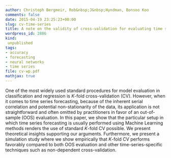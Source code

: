 ```yaml
---
author: Christoph Bergmeir, Rob&nbsp;J&nbsp;Hyndman, Bonsoo Koo
comments: false
date: 2015-04-19 23:25:23+00:00
slug: cv-time-series
title: A note on the validity of cross-validation for evaluating time series prediction
wordpress_id: 2886
kind:
 unpublished
tags:
- accuracy
- forecasting
- neural networks
- time series
file: cv-wp.pdf
mathjax: true
---
```


One of the most widely used standard procedures for model evaluation in classification and regression is $K$-fold cross-validation (CV). However, when it comes to time series forecasting, because of the inherent serial correlation and potential non-stationarity of the data, its application is not straightforward and often omitted by practitioners in favor of an out-of-sample (OOS) evaluation. In this paper, we show that the particular setup in which time series forecasting is usually performed using Machine Learning methods renders the use of standard $K$-fold CV possible. We present theoretical insights supporting our arguments. Furthermore, we present a simulation study where we show empirically that $K$-fold CV performs favorably compared to both OOS evaluation and other time-series-specific techniques such as non-dependent cross-validation.

